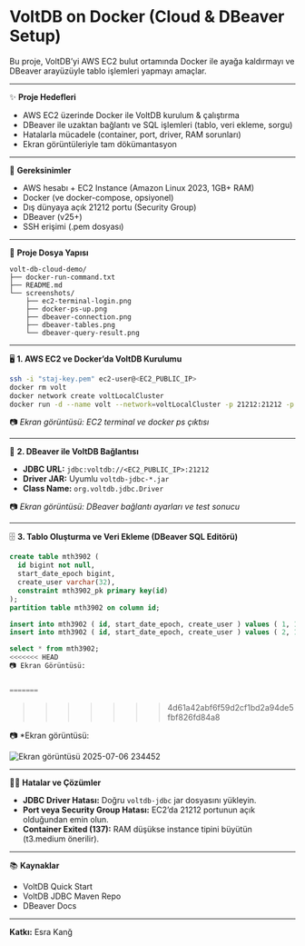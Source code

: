 # VoltDB on Docker (Cloud & DBeaver Setup)

Bu proje, VoltDB’yi AWS EC2 bulut ortamında Docker ile ayağa kaldırmayı ve DBeaver arayüzüyle tablo işlemleri yapmayı amaçlar.

---

✨ **Proje Hedefleri**

* AWS EC2 üzerinde Docker ile VoltDB kurulum & çalıştırma
* DBeaver ile uzaktan bağlantı ve SQL işlemleri (tablo, veri ekleme, sorgu)
* Hatalarla mücadele (container, port, driver, RAM sorunları)
* Ekran görüntüleriyle tam dökümantasyon

---

🚀 **Gereksinimler**

* AWS hesabı + EC2 Instance (Amazon Linux 2023, 1GB+ RAM)
* Docker (ve docker-compose, opsiyonel)
* Dış dünyaya açık 21212 portu (Security Group)
* DBeaver (v25+)
* SSH erişimi (.pem dosyası)

---

📁 **Proje Dosya Yapısı**

```
volt-db-cloud-demo/
├── docker-run-command.txt
├── README.md
└── screenshots/
    ├── ec2-terminal-login.png
    ├── docker-ps-up.png
    ├── dbeaver-connection.png
    ├── dbeaver-tables.png
    └── dbeaver-query-result.png
```

---

🖥️ **1. AWS EC2 ve Docker’da VoltDB Kurulumu**

```bash
ssh -i "staj-key.pem" ec2-user@<EC2_PUBLIC_IP>
docker rm volt
docker network create voltLocalCluster
docker run -d --name volt --network=voltLocalCluster -p 21212:21212 -p 8080:8080 -p 55004:55004 full360/docker-voltdb-ce
```

📷 *Ekran görüntüsü: EC2 terminal ve docker ps çıktısı*

---

🔗 **2. DBeaver ile VoltDB Bağlantısı**

* **JDBC URL:**
  `jdbc:voltdb://<EC2_PUBLIC_IP>:21212`
* **Driver JAR:** Uyumlu `voltdb-jdbc-*.jar`
* **Class Name:** `org.voltdb.jdbc.Driver`

📷 *Ekran görüntüsü: DBeaver bağlantı ayarları ve test sonucu*

---

🗄️ **3. Tablo Oluşturma ve Veri Ekleme (DBeaver SQL Editörü)**

```sql
create table mth3902 (
  id bigint not null,
  start_date_epoch bigint,
  create_user varchar(32),
  constraint mth3902_pk primary key(id)
);
partition table mth3902 on column id;

insert into mth3902 ( id, start_date_epoch, create_user ) values ( 1, 1698295044, 'MENNAN');
insert into mth3902 ( id, start_date_epoch, create_user ) values ( 2, 1698295088, 'ERKUT');

select * from mth3902;
<<<<<<< HEAD
📷 Ekran Görüntüsü: 


=======
```
>>>>>>> 4d61a42abf6f59d2cf1bd2a94de5fbf826fd84a8

📷 *Ekran görüntüsü:

![Ekran görüntüsü 2025-07-06 234452](https://github.com/user-attachments/assets/19f37032-12d0-48cc-8289-d08ab6459200)


---

🧑‍💻 **Hatalar ve Çözümler**

* **JDBC Driver Hatası:** Doğru `voltdb-jdbc` jar dosyasını yükleyin.
* **Port veya Security Group Hatası:** EC2’da 21212 portunun açık olduğundan emin olun.
* **Container Exited (137):** RAM düşükse instance tipini büyütün (t3.medium önerilir).

---

📚 **Kaynaklar**

* VoltDB Quick Start
* VoltDB JDBC Maven Repo
* DBeaver Docs

---

**Katkı:**
Esra Kanğ
